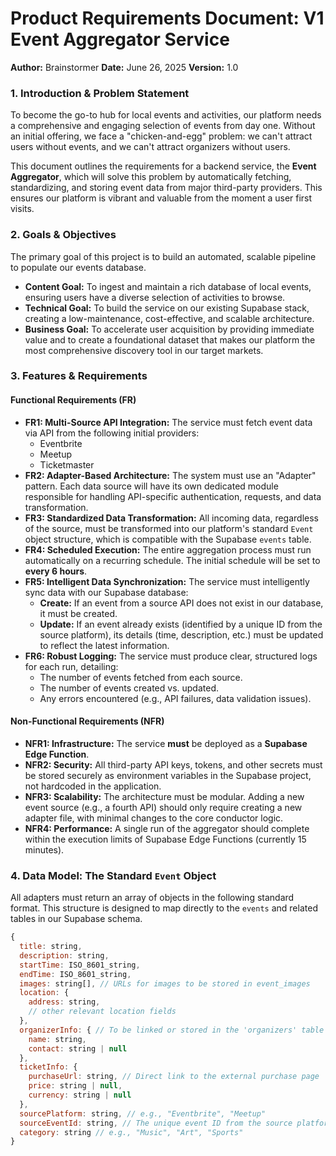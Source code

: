 # Product Requirements Document: V1 Event Aggregator Service

**Author:** Brainstormer
**Date:** June 26, 2025
**Version:** 1.0

### 1. Introduction & Problem Statement

To become the go-to hub for local events and activities, our platform needs a comprehensive and engaging selection of events from day one. Without an initial offering, we face a "chicken-and-egg" problem: we can't attract users without events, and we can't attract organizers without users.

This document outlines the requirements for a backend service, the **Event Aggregator**, which will solve this problem by automatically fetching, standardizing, and storing event data from major third-party providers. This ensures our platform is vibrant and valuable from the moment a user first visits.

### 2. Goals & Objectives

The primary goal of this project is to build an automated, scalable pipeline to populate our events database.

- **Content Goal:** To ingest and maintain a rich database of local events, ensuring users have a diverse selection of activities to browse.
- **Technical Goal:** To build the service on our existing Supabase stack, creating a low-maintenance, cost-effective, and scalable architecture.
- **Business Goal:** To accelerate user acquisition by providing immediate value and to create a foundational dataset that makes our platform the most comprehensive discovery tool in our target markets.

### 3. Features & Requirements

#### **Functional Requirements (FR)**

- **FR1: Multi-Source API Integration:** The service must fetch event data via API from the following initial providers:
  - Eventbrite
  - Meetup
  - Ticketmaster
- **FR2: Adapter-Based Architecture:** The system must use an "Adapter" pattern. Each data source will have its own dedicated module responsible for handling API-specific authentication, requests, and data transformation.
- **FR3: Standardized Data Transformation:** All incoming data, regardless of the source, must be transformed into our platform's standard `Event` object structure, which is compatible with the Supabase `events` table.
- **FR4: Scheduled Execution:** The entire aggregation process must run automatically on a recurring schedule. The initial schedule will be set to **every 6 hours**.
- **FR5: Intelligent Data Synchronization:** The service must intelligently sync data with our Supabase database:
  - **Create:** If an event from a source API does not exist in our database, it must be created.
  - **Update:** If an event already exists (identified by a unique ID from the source platform), its details (time, description, etc.) must be updated to reflect the latest information.
- **FR6: Robust Logging:** The service must produce clear, structured logs for each run, detailing:
  - The number of events fetched from each source.
  - The number of events created vs. updated.
  - Any errors encountered (e.g., API failures, data validation issues).

#### **Non-Functional Requirements (NFR)**

- **NFR1: Infrastructure:** The service **must** be deployed as a **Supabase Edge Function**.
- **NFR2: Security:** All third-party API keys, tokens, and other secrets must be stored securely as environment variables in the Supabase project, not hardcoded in the application.
- **NFR3: Scalability:** The architecture must be modular. Adding a new event source (e.g., a fourth API) should only require creating a new adapter file, with minimal changes to the core conductor logic.
- **NFR4: Performance:** A single run of the aggregator should complete within the execution limits of Supabase Edge Functions (currently 15 minutes).

### 4. Data Model: The Standard `Event` Object

All adapters must return an array of objects in the following standard format. This structure is designed to map directly to the `events` and related tables in our Supabase schema.

```javascript
{
  title: string,
  description: string,
  startTime: ISO_8601_string,
  endTime: ISO_8601_string,
  images: string[], // URLs for images to be stored in event_images
  location: {
    address: string,
    // other relevant location fields
  },
  organizerInfo: { // To be linked or stored in the 'organizers' table
    name: string,
    contact: string | null
  },
  ticketInfo: {
    purchaseUrl: string, // Direct link to the external purchase page
    price: string | null,
    currency: string | null
  },
  sourcePlatform: string, // e.g., "Eventbrite", "Meetup"
  sourceEventId: string, // The unique event ID from the source platform
  category: string // e.g., "Music", "Art", "Sports"
}
```